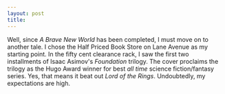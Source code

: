 ```yaml
---
layout: post
title: 
---
```


Well, since <i>A Brave New World</i> has been completed, I must move on to another tale. I chose the Half Priced Book Store on Lane Avenue as my starting point. In the fifty cent clearance rack, I saw the first two installments of Isaac Asimov's <i>Foundation</i> trilogy. The cover proclaims the trilogy as the Hugo Award winner for best <i>all time</i> science fiction/fantasy series. Yes, that means it beat out <i>Lord of the Rings</i>. Undoubtedly, my expectations are high.
